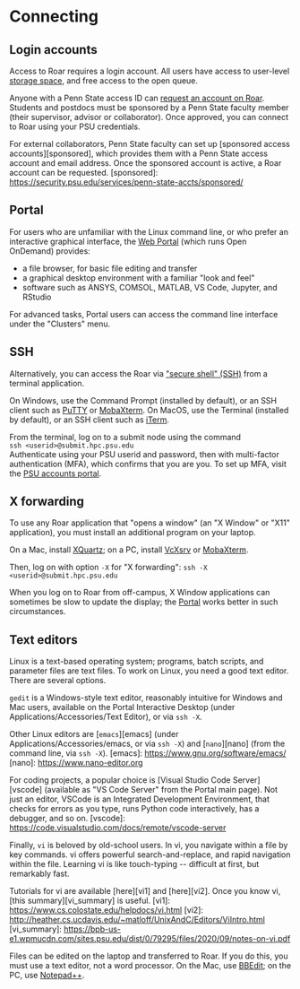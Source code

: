 # Connecting

## Login accounts

Access to Roar requires a login account.
All users have access to user-level [storage space](../file-system/file-storage.md),
and free access to the open queue.

Anyone with a Penn State access ID can [request an account on Roar](https://accounts.hpc.psu.edu/users/).
Students and postdocs must be sponsored by a Penn State faculty member (their supervisor, advisor or collaborator). 
Once approved, you can connect to Roar using your PSU credentials.

For external collaborators, 
Penn State faculty can set up [sponsored access accounts][sponsored],
which provides them with a Penn State access account and email address.
Once the sponsored account is active, a Roar account can be requested.
[sponsored]: https://security.psu.edu/services/penn-state-accts/sponsored/

## Portal

For users who are unfamiliar with the Linux command line,
or who prefer an interactive graphical interface, 
the [Web Portal](https://portal.hpc.psu.edu) (which runs Open OnDemand) provides:

 - a file browser, for basic file editing and transfer
 - a graphical desktop environment with a familiar "look and feel"
 - software such as ANSYS, COMSOL, MATLAB, VS Code, Jupyter, and RStudio
   
For advanced tasks, Portal users can access the command line interface under the "Clusters" menu.

## SSH

Alternatively, you can access the Roar via ["secure shell" (SSH)](https://linux.die.net/man/1/ssh) 
from a terminal application.

On Windows, use the Command Prompt (installed by default), 
or an SSH client such as [PuTTY](https://www.putty.org) 
or [MobaXterm](https://mobaxterm.mobatek.net/).
On MacOS, use the Terminal (installed by default), 
or an SSH client such as [iTerm](https://iterm2.com).

From the terminal, log on to a submit node using the command
<br> `ssh <userid>@submit.hpc.psu.edu`
<br> Authenticate using your PSU userid and password, then with multi-factor authentication (MFA),
which confirms that you are you.
To set up MFA, visit the [PSU accounts portal](https://accounts.psu.edu/2fa).

## X forwarding

To use any Roar application that "opens a window"
(an  "X Window" or "X11" application), 
you must install an additional program on your laptop.

On a Mac, install [XQuartz](https://www.xquartz.org);
on a PC, install [VcXsrv](https://sourceforge.net/projects/vcxsrv/)
or [MobaXterm](https://mobaxterm.mobatek.net/).

Then, log on with option `-X` for "X forwarding":
`ssh -X <userid>@submit.hpc.psu.edu`

When you log on to Roar from off-campus,
X Window applications can sometimes be slow to update the display;
the [Portal](../running-jobs/portal.md)  works better in such circumstances.

## Text editors

Linux is a text-based operating system;
programs, batch scripts, and parameter files are text files.
To work on Linux, you need a good text editor.  There are several options.  

`gedit` is a Windows-style text editor,
reasonably intuitive for Windows and Mac users,
available on the Portal Interactive Desktop
(under Applications/Accessories/Text Editor),
or via `ssh -X`.

Other Linux editors are [`emacs`][emacs]
(under Applications/Accessories/emacs, or via `ssh -X`)
and [`nano`][nano] (from the command line, via `ssh -X`).
[emacs]: https://www.gnu.org/software/emacs/
[nano]: https://www.nano-editor.org

For coding projects,
a popular choice is [Visual Studio Code Server][vscode]
(available as "VS Code Server" from the Portal main page).
Not just an editor, VSCode is an Integrated Development Environment,
that checks for errors as you type,
runs Python code interactively, has a debugger, and so on.
[vscode]: https://code.visualstudio.com/docs/remote/vscode-server

Finally, `vi` is beloved by old-school users.
In vi, you navigate within a file by key commands.
vi offers powerful search-and-replace,
and rapid navigation within the file.
Learning vi is like touch-typing -- 
difficult at first, but remarkably fast.  

Tutorials for vi are available [here][vi1] and [here][vi2].
Once you know vi, [this summary][vi_summary] is useful.
[vi1]: https://www.cs.colostate.edu/helpdocs/vi.html 
[vi2]: http://heather.cs.ucdavis.edu/~matloff/UnixAndC/Editors/ViIntro.html
[vi_summary]: https://bpb-us-e1.wpmucdn.com/sites.psu.edu/dist/0/79295/files/2020/09/notes-on-vi.pdf

Files can be edited on the laptop and transferred to Roar.
If you do this, you must use a text editor, not a word processor.
On the Mac, use [BBEdit](https://www.barebones.com/products/bbedit/);
on the PC, use [Notepad++](https://notepad-plus-plus.org).

